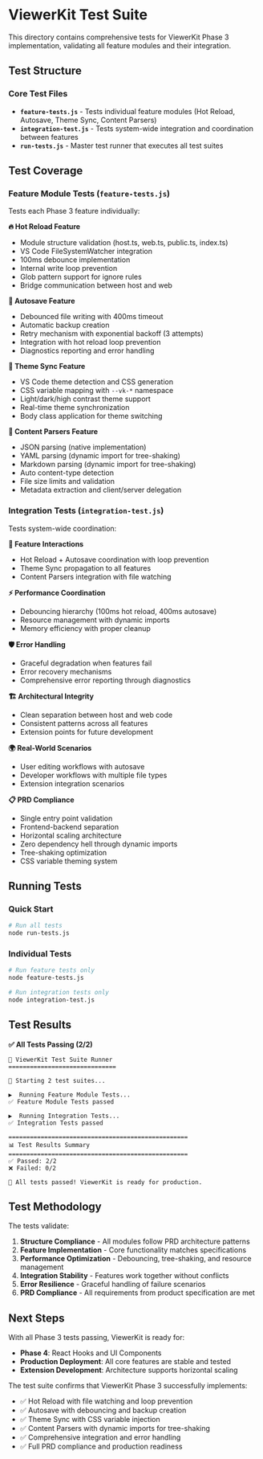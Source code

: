 # ViewerKit Test Suite

This directory contains comprehensive tests for ViewerKit Phase 3 implementation, validating all feature modules and their integration.

## Test Structure

### Core Test Files
- **`feature-tests.js`** - Tests individual feature modules (Hot Reload, Autosave, Theme Sync, Content Parsers)
- **`integration-test.js`** - Tests system-wide integration and coordination between features
- **`run-tests.js`** - Master test runner that executes all test suites

## Test Coverage

### Feature Module Tests (`feature-tests.js`)
Tests each Phase 3 feature individually:

**🔥 Hot Reload Feature**
- Module structure validation (host.ts, web.ts, public.ts, index.ts)
- VS Code FileSystemWatcher integration
- 100ms debounce implementation
- Internal write loop prevention
- Glob pattern support for ignore rules
- Bridge communication between host and web

**💾 Autosave Feature**
- Debounced file writing with 400ms timeout
- Automatic backup creation
- Retry mechanism with exponential backoff (3 attempts)
- Integration with hot reload loop prevention
- Diagnostics reporting and error handling

**🎨 Theme Sync Feature**
- VS Code theme detection and CSS generation
- CSS variable mapping with `--vk-*` namespace
- Light/dark/high contrast theme support
- Real-time theme synchronization
- Body class application for theme switching

**📄 Content Parsers Feature**
- JSON parsing (native implementation)
- YAML parsing (dynamic import for tree-shaking)
- Markdown parsing (dynamic import for tree-shaking)
- Auto content-type detection
- File size limits and validation
- Metadata extraction and client/server delegation

### Integration Tests (`integration-test.js`)
Tests system-wide coordination:

**🤝 Feature Interactions**
- Hot Reload + Autosave coordination with loop prevention
- Theme Sync propagation to all features
- Content Parsers integration with file watching

**⚡ Performance Coordination**
- Debouncing hierarchy (100ms hot reload, 400ms autosave)
- Resource management with dynamic imports
- Memory efficiency with proper cleanup

**🛡️ Error Handling**
- Graceful degradation when features fail
- Error recovery mechanisms
- Comprehensive error reporting through diagnostics

**🏗️ Architectural Integrity**
- Clean separation between host and web code
- Consistent patterns across all features
- Extension points for future development

**🌍 Real-World Scenarios**
- User editing workflows with autosave
- Developer workflows with multiple file types
- Extension integration scenarios

**📋 PRD Compliance**
- Single entry point validation
- Frontend-backend separation
- Horizontal scaling architecture
- Zero dependency hell through dynamic imports
- Tree-shaking optimization
- CSS variable theming system

## Running Tests

### Quick Start
```bash
# Run all tests
node run-tests.js
```

### Individual Tests
```bash
# Run feature tests only
node feature-tests.js

# Run integration tests only
node integration-test.js
```

## Test Results

**✅ All Tests Passing (2/2)**

```
🧪 ViewerKit Test Suite Runner
==============================

🚀 Starting 2 test suites...

▶️  Running Feature Module Tests...
✅ Feature Module Tests passed

▶️  Running Integration Tests...  
✅ Integration Tests passed

==================================================
📊 Test Results Summary
==================================================
✅ Passed: 2/2
❌ Failed: 0/2

🎉 All tests passed! ViewerKit is ready for production.
```

## Test Methodology

The tests validate:
1. **Structure Compliance** - All modules follow PRD architecture patterns
2. **Feature Implementation** - Core functionality matches specifications
3. **Performance Optimization** - Debouncing, tree-shaking, and resource management
4. **Integration Stability** - Features work together without conflicts
5. **Error Resilience** - Graceful handling of failure scenarios
6. **PRD Compliance** - All requirements from product specification are met

## Next Steps

With all Phase 3 tests passing, ViewerKit is ready for:
- **Phase 4**: React Hooks and UI Components
- **Production Deployment**: All core features are stable and tested
- **Extension Development**: Architecture supports horizontal scaling

The test suite confirms that ViewerKit Phase 3 successfully implements:
- ✅ Hot Reload with file watching and loop prevention
- ✅ Autosave with debouncing and backup creation  
- ✅ Theme Sync with CSS variable injection
- ✅ Content Parsers with dynamic imports for tree-shaking
- ✅ Comprehensive integration and error handling
- ✅ Full PRD compliance and production readiness 